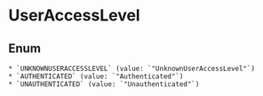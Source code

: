 # UserAccessLevel

## Enum

    * `UNKNOWNUSERACCESSLEVEL` (value: `"UnknownUserAccessLevel"`)
    * `AUTHENTICATED` (value: `"Authenticated"`)
    * `UNAUTHENTICATED` (value: `"Unauthenticated"`)
